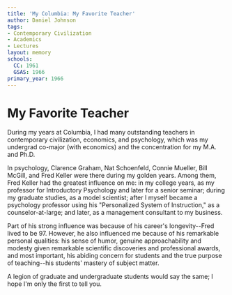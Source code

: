 ```yaml
---
title: 'My Columbia: My Favorite Teacher'
author: Daniel Johnson
tags:
- Contemporary Civilization
- Academics
- Lectures
layout: memory
schools:
  CC: 1961
  GSAS: 1966
primary_year: 1966
---
```

# My Favorite Teacher

During my years at Columbia, I had many outstanding teachers in contemporary civilization, economics, and psychology, which was my undergrad co-major (with economics) and the concentration for my M.A. and Ph.D.

In psychology, Clarence Graham, Nat Schoenfeld, Connie Mueller, Bill McGill, and Fred Keller were there during my golden years. Among them, Fred Keller had the greatest influence on me: in my college years, as my professor for Introductory Psychology and later for a senior seminar; during my graduate studies, as a model scientist;  after I myself became a psychology professor using his "Personalized System of Instruction," as a counselor-at-large; and later, as a management consultant to my business.

Part of his strong influence was because of his career's longevity--Fred lived to be 97. However, he also influenced me because of his remarkable personal qualities: his sense of humor, genuine approachability and modesty given remarkable scientific discoveries and professional awards, and most important, his abiding concern for students and the true purpose of teaching--his students' mastery of subject matter.

A legion of graduate and undergraduate students would say the same; I hope I'm only the first to tell you.
